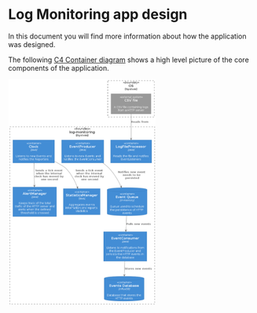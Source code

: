 # Log Monitoring app design
In this document you will find more information about how the application was designed.

The following [C4 Container diagram](https://c4model.com/) shows a high level picture of the core components of the application.

<img src="container.png" alt="C4 Container diagram" width="300"/>
